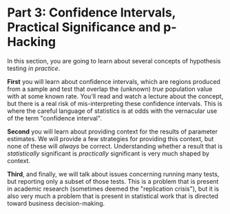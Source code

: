 # Part 3: Confidence Intervals, Practical Significance and p-Hacking 

In this section, you are going to learn about several concepts of hypothesis testing _in practice_. 

**First** you will learn about confidence intervals, which are regions produced from a sample and test that overlap the (unknown) _true_ population value with at some known rate. You'll read and watch a lecture about the concept, but there is a real risk of mis-interpreting these confidence intervals. This is where the careful language of statistics is at odds with the vernacular use of the term "confidence interval". 

**Second** you will learn about providing context for the results of parameter estimates. We will provide a few strategies for providing this context, but none of these will _always_ be correct. Understanding whether a result that is _statistically_ significant is _practically_ significant is very much shaped by context. 

**Third**, and finally, we will talk about issues concerning running many tests, but reporting only a subset of those tests. This is a problem that is present in academic research (sometimes deemed the "replication crisis"), but it is also very much a problem that is present in statistical work that is directed toward business decision-making.

